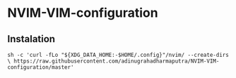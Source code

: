 # NVIM-VIM-configuration

## Instalation

`sh -c 'curl -fLo "${XDG_DATA_HOME:-$HOME/.config}"/nvim/ --create-dirs \
       https://raw.githubusercontent.com/adinugrahadharmaputra/NVIM-VIM-configuration/master'`
